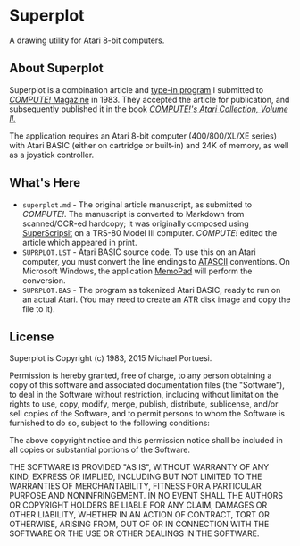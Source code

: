 # Superplot

A drawing utility for Atari 8-bit computers.

## About Superplot

Superplot is a combination article and [type-in program](https://en.wikipedia.org/wiki/Type-in_program)
I submitted to [_COMPUTE!_ Magazine](https://archive.org/details/compute-magazine) in 1983.
They accepted the article for publication, and subsequently published it in the book
[_COMPUTE!'s Atari Collection, Volume II._](https://archive.org/details/ataribooks-computes-atari-collection-vol-2)

The application requires an Atari 8-bit computer (400/800/XL/XE series) with Atari BASIC (either on cartridge or built-in) and 24K of memory, as well as a joystick controller.

## What's Here

- `superplot.md` - The original article manuscript, as submitted to _COMPUTE!_. The manuscript is converted to Markdown from scanned/OCR-ed hardcopy; it was originally composed using [SuperScripsit](https://en.wikipedia.org/wiki/Scripsit) on a TRS-80 Model III computer. _COMPUTE!_ edited the article which appeared in print.
- `SUPRPLOT.LST` - Atari BASIC source code.  To use this on an Atari computer, you must convert the line endings to [ATASCII](https://en.wikipedia.org/wiki/ATASCII) conventions.  On Microsoft Windows, the application [MemoPad](http://joyfulcoder.com/memopad/) will perform the conversion.
- `SUPRPLOT.BAS` - The program as tokenized Atari BASIC, ready to run on an actual Atari. (You may need to create an ATR disk image and copy the file to it).

## License

Superplot is Copyright (c) 1983, 2015 Michael Portuesi.

Permission is hereby granted, free of charge, to any person obtaining a copy
of this software and associated documentation files (the "Software"), to deal
in the Software without restriction, including without limitation the rights
to use, copy, modify, merge, publish, distribute, sublicense, and/or sell
copies of the Software, and to permit persons to whom the Software is
furnished to do so, subject to the following conditions:

The above copyright notice and this permission notice shall be included in
all copies or substantial portions of the Software.

THE SOFTWARE IS PROVIDED "AS IS", WITHOUT WARRANTY OF ANY KIND, EXPRESS OR
IMPLIED, INCLUDING BUT NOT LIMITED TO THE WARRANTIES OF MERCHANTABILITY,
FITNESS FOR A PARTICULAR PURPOSE AND NONINFRINGEMENT. IN NO EVENT SHALL THE
AUTHORS OR COPYRIGHT HOLDERS BE LIABLE FOR ANY CLAIM, DAMAGES OR OTHER
LIABILITY, WHETHER IN AN ACTION OF CONTRACT, TORT OR OTHERWISE, ARISING FROM,
OUT OF OR IN CONNECTION WITH THE SOFTWARE OR THE USE OR OTHER DEALINGS IN
THE SOFTWARE.
